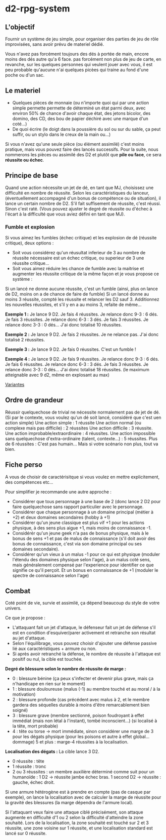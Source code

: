 # d2-rpg-system

## L'objectif
Fournir un système de jeu simple, pour organiser des parties de jeu de rôle improvisées, sans avoir prévu de materiel dédié.

Vous n'avez pas forcément toujours des dés à portée de main, encore moins des dés autre qu'a 6 face. pas forcément non plus de jeu de carte, en revanche, sur les quelques personnes qui veulent jouer avec vous, il est peu probable qu'aucune n'ai quelques picèes qui traine au fond d'une poche ou d'un sac.

## Le materiel

- Quelques pièces de monnaie (ou n'importe quoi qui par une action simple permette permette de déterminé un état parmi deux, avec environ 50% de chance d'avoir chaque état, des jetons bicolor, des domino, des CD, des bou de papier déchiré avec une marque d'un coté...)
- De quoi écrire (le doigt dans la poussière du sol ou sur du sable, ça peut suffir, ou un stylo dans le creux de la main ou...)

Si vous n'avez qu'une seule pièce (ou élément assimilé) c'est moins pratique, mais vous pouvez faire des lancés successifs.
Pour la suite, nous nommerons les pièces ou assimilé des D2 et plutôt que **pile ou face**, ce sera **réussite ou échec**.


## Principe de base

Quand une action nécessite un jet de dé, en tant que MJ, choisissez une difficulté en nombre de réussite.
Selon les caractéristiques du lanceur, (éventuellement accompagné d'un bonus de compétence ou de situation), il lance un certain nombre de D2.
S'il fait suffisement de réussite, c'est réussi. Sinon c'est raté. (Vous pouvez ajuster le degré de réussite ou d'échec à l'écart à la difficulté que vous aviez défini en tant que MJ).

### Fumble et explosion

Si vous aimez les fumbles (échec critique) et les explosion de dé (réussite critique), deux options :
- Soit vous considérez qu'un réusultat inferieur de 3 au nombre de réussite nécessaire est un échec critique, ou superieur de 3 une réussite critique...
- Soit vous aimez réduire les chance de fumble avec la maitrise et augmenter les réussite critique de la même façon et je vous propose ce système :

Si un lancé ne donne aucune réussite, c'est un fumble (ainsi, plus on lance de D2, moins on a de chance de faire de fumble)
Si un lancé donne au moins 3 réussite, compté les réussite et relancer les D2 sauf 3. Additionnez les nouvelles réussites, et s'il y en a au moins 3, refaite de même...

**Exemple 1 :**
Je lance 9 D2.
Je fais 4 réussites.
Je relance donc 9-3 : 6 dés.
Je fais 3 réussites.
Je relance donc 6-3 : 3 dés.
Je fais 3 réussites.
Je relance donc 3-3 : 0 dés...
J'ai donc totalisé 10 réussites.

**Exemple 2 :**
Je lance 9 D2.
Je fais 2 réussites.
Je ne relance pas.
J'ai donc totalisé 2 réussites.

**Exemple 3 :**
Je lance 9 D2.
Je fais 0 réussites.
C'est un fumble !

**Exemple 4 :**
Je lance 9 D2.
Je fais 9 réussites.
Je relance donc 9-3 : 6 dés.
Je fais 6 réussites.
Je relance donc 6-3 : 3 dés.
Je fais 3 réussites.
Je relance donc 3-3 : 0 dés...
J'ai donc totalisé 18 réussites. (le maximum atteignable avec 9 d2, même en explosant au max)

[Variantes](https://github.com/GammaNu/d2-rpg-system/wiki/variante-explosions)

## Ordre de grandeur

Réussir quelquechose de trivial ne nécessite normalement pas de jet de dé. (Si par le contexte, vous voulez qu'un dé soit lancé, considéré que c'est uen action simple)
Une action simple : 1 réussite
Une action normal (ou complexe mais pas difficile) : 2 réussites
Une action difficile : 3 réussite.
Une action improbable/extraordinaire : 4 réussites.
Une action impossible sans quelquechose d'extra-ordinaire (talent, contexte...) : 5 réussites.
Plus de 6 réussites : C'est pas humain... Mais si votre scénario non plus, tout va bien.

## Fiche perso

A vous de choisir de caractérisitque si vous voulez en mettre explicitement, des compétences etc...

Pour simplifier je recommande une autre approche :
- Considérer que tous personnage à une base de 2 (donc lance 2 D2 pour faire quelquechose sans rapport particulier avec le personnage.
- Considérer que chaque personnage à un domaine principal (métier à +2) et deux domaines secondaires (hobby à +1)
- Considérer qu'un jeune classique est plus vif +1 pour les actions physique, à des sens plus aigue +1, mais moins de connaissance -1.
- Considérér qu'un jeune geek n'a pas de bonus physique, mais à le bonus de sens +1 et pas de malus de connaissance (s'il doit avoir des bonus de connaissance, c'est via son domaine principal ou ses domaines secondaire).
- Considérer qu'un vieux à un malus -1 pour ce qui est physique (moduler l'étendu des domaines physique selon l'age), à un malus coté sens, mais généralement compensé par l'experience pour identifier ce que signifie ce qu'il perçoit. Et un bonus en connaissance de +1 (moduler le spectre de connaissance selon l'age)


## Combat

Coté point de vie, survie et assimilé, ça dépend beaucoup du style de votre univers.

Ce que je propose :
- L'attaquant fait un jet d'attaque, le défenseur fait un jet de défense s'il est en condition d'esquiver/parer activement et retranche son résultat au jet d'attaque.
- Selon l'équilibrage, vous pouvez choisir d'ajouter une défense passive lié aux caractéristiques + armure ou non.
- Si après avoir retranché la défense, le nombre de réussite à l'attaque est positif ou nul, la cible est touchée.

**Degré de blessure selon le nombre de réussite de marge :**
- 0 : blessure bénine (ça peux s'infecter et devenir plus grave, mais ça n'handicape en rien sur le moment)
- 1 : blessure douloureuse (malus (-1) au membre touché et au moral / à la motivation)
- 2 : blessure profonde (cas précédent avec malus à 2, et le membre gardera des séquelles durable à moins d'être remarcablement bien soigné)
- 3 : blessure grave (membre sectionné, poison foudroyant à effet immédiat (mais non létal à l'instant), tombé inconscient...) (si localisé à la tête, mort probable)
- 4 : tête ou torse -> mort immédiate, sinon considérer une marge de 3 pour les dégats physique (pour les poisons et autre à effet global... dommage)
5 et plus : marge-4 réussites à la localisation.

**Localisation des dégats :**
La cible lance 3 D2.
- 0 réussite : tête
- 1 réussite : tronc
- 2 ou 3 réussites : un membre auxilière déterminé comme suit pour un humanoïde : 1 D2 -> réussite jambe échec bras. 1 second D2 -> réussite : gauche, échec droit.

Si une armure hétérogène est à prendre en compte (pas de casque par exemple), on lance la localisation avec de calculer la marge de réussite pour la gravité des blessures (la marge dépendra de l'armure local).

Si l'attaquant veux faire une attaque ciblé précisément, son attaque augmente en difficulté d'1 ou 2 selon la difficulté d'atteindre la zone souhaité. Lors de la localisation, la zone souhaité est touché sur 2 et 3 réussite, une zone voisine sur 1 réussite, et une localisation standard est lancé sur 0 réussite.

